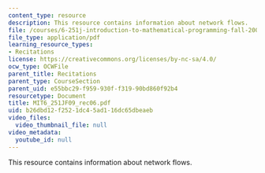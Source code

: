 ```yaml
---
content_type: resource
description: This resource contains information about network flows.
file: /courses/6-251j-introduction-to-mathematical-programming-fall-2009/b26dbd12f2521dc45ad116dc65dbeaeb_MIT6_251JF09_rec06.pdf
file_type: application/pdf
learning_resource_types:
- Recitations
license: https://creativecommons.org/licenses/by-nc-sa/4.0/
ocw_type: OCWFile
parent_title: Recitations
parent_type: CourseSection
parent_uid: e55bbc29-f959-930f-f319-90bd860f92b4
resourcetype: Document
title: MIT6_251JF09_rec06.pdf
uid: b26dbd12-f252-1dc4-5ad1-16dc65dbeaeb
video_files:
  video_thumbnail_file: null
video_metadata:
  youtube_id: null
---
```

This resource contains information about network flows.